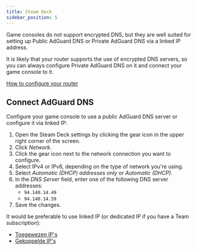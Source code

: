 ```yaml
---
title: Steam Deck
sidebar_position: 5
---
```


Game consoles do not support encrypted DNS, but they are well suited for setting up Public AdGuard DNS or Private AdGuard DNS via a linked IP address.

It is likely that your router supports the use of encrypted DNS servers, so you can always configure Private AdGuard DNS on it and connect your game console to it.

[How to configure your router](/private-dns/connect-devices/routers/routers.md)

## Connect AdGuard DNS

Configure your game console to use a public AdGuard DNS server or configure it via linked IP:

1. Open the Steam Deck settings by clicking the gear icon in the upper right corner of the screen.
2. Click _Network_.
3. Click the gear icon next to the network connection you want to configure.
4. Select IPv4 or IPv6, depending on the type of network you're using.
5. Select _Automatic (DHCP) addresses only_ or _Automatic (DHCP)_.
6. In the _DNS Server_ field, enter one of the following DNS server addresses:
    - `94.140.14.49`
    - `94.140.14.59`
7. Save the changes.

It would be preferable to use linked IP (or dedicated IP if you have a Team subscription):

- [Toegewezen IP's](/private-dns/connect-devices/other-options/dedicated-ip.md)
- [Gekoppelde IP's](/private-dns/connect-devices/other-options/linked-ip.md)
